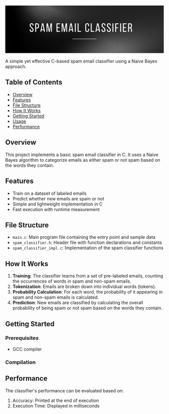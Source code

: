 ![Banner Image](./bannerImg.png)

A simple yet effective C-based spam email classifier using a Naive Bayes approach.

## Table of Contents
- [Overview](#overview)
- [Features](#features)
- [File Structure](#file-structure)
- [How It Works](#how-it-works)
- [Getting Started](#getting-started)
- [Usage](#usage)
- [Performance](#performance)

## Overview

This project implements a basic spam email classifier in C. It uses a Naive Bayes algorithm to categorize emails as either spam or not spam based on the words they contain.

## Features

- Train on a dataset of labeled emails
- Predict whether new emails are spam or not
- Simple and lightweight implementation in C
- Fast execution with runtime measurement

## File Structure

- `main.c`: Main program file containing the entry point and sample data
- `spam_classifier.h`: Header file with function declarations and constants
- `spam_classifier_impl.c`: Implementation of the spam classifier functions

## How It Works

1. **Training**: The classifier learns from a set of pre-labeled emails, counting the occurrences of words in spam and non-spam emails.
2. **Tokenization**: Emails are broken down into individual words (tokens).
3. **Probability Calculation**: For each word, the probability of it appearing in spam and non-spam emails is calculated.
4. **Prediction**: New emails are classified by calculating the overall probability of being spam or not spam based on the words they contain.

## Getting Started

### Prerequisites

- GCC compiler

### Compilation

<!-- Yet to write compilation procedure -->

## Performance

The classifier's performance can be evaluated based on:

1. Accuracy: Printed at the end of execution
2. Execution Time: Displayed in milliseconds